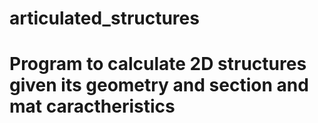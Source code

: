# articulated_structures
# Program to calculate 2D structures given its geometry and section and mat caractheristics
